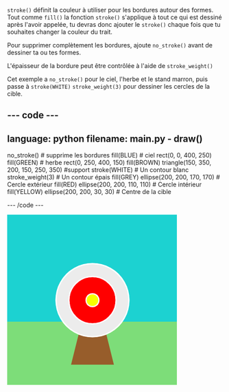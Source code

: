 `stroke()` définit la couleur à utiliser pour les bordures autour des formes. Tout comme `fill()` la fonction `stroke()` s'applique à tout ce qui est dessiné après l'avoir appelée, tu devras donc ajouter le `stroke()` chaque fois que tu souhaites changer la couleur du trait.

Pour supprimer complètement les bordures, ajoute `no_stroke()` avant de dessiner ta ou tes formes.

L'épaisseur de la bordure peut être contrôlée à l'aide de `stroke_weight()`

Cet exemple a `no_stroke()` pour le ciel, l'herbe et le stand marron, puis passe à `stroke(WHITE)` `stroke_weight(3)` pour dessiner les cercles de la cible.

--- code ---
---
language: python
filename: main.py - draw()
---

  no_stroke() # supprime les bordures fill(BLUE) # ciel rect(0, 0, 400, 250) fill(GREEN) # herbe rect(0, 250, 400, 150) fill(BROWN) triangle(150, 350, 200, 150, 250, 350) #support stroke(WHITE) # Un contour blanc stroke_weight(3) # Un contour épais fill(GREY) ellipse(200, 200, 170, 170) # Cercle extérieur fill(RED) ellipse(200, 200, 110, 110) # Cercle intérieur fill(YELLOW) ellipse(200, 200, 30, 30) # Centre de la cible

--- /code ---

![Une scène de tir à l'arc avec des bordures épaisses et blanches sur les cercles et sans bordures sur les rectangles ou le triangle.](images/outline-circles.png)

